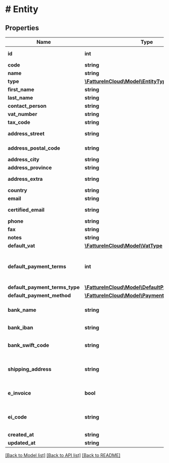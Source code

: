 # # Entity

## Properties

Name | Type | Description | Notes
------------ | ------------- | ------------- | -------------
**id** | **int** | Unique identifier | [optional]
**code** | **string** | Code. | [optional]
**name** | **string** | Name | [optional]
**type** | [**\FattureInCloud\Model\EntityType**](EntityType.md) |  | [optional]
**first_name** | **string** | First name. | [optional]
**last_name** | **string** | Last name. | [optional]
**contact_person** | **string** |  | [optional]
**vat_number** | **string** | Vat number | [optional]
**tax_code** | **string** | Tax code. | [optional]
**address_street** | **string** | Street address. | [optional]
**address_postal_code** | **string** | Postal code. | [optional]
**address_city** | **string** | City. | [optional]
**address_province** | **string** | Province. | [optional]
**address_extra** | **string** | Address extra info. | [optional]
**country** | **string** | Country | [optional]
**email** | **string** | Email. | [optional]
**certified_email** | **string** | Certified email. | [optional]
**phone** | **string** | Phone. | [optional]
**fax** | **string** | Fax. | [optional]
**notes** | **string** | Extra notes. | [optional]
**default_vat** | [**\FattureInCloud\Model\VatType**](VatType.md) |  | [optional]
**default_payment_terms** | **int** | [Only for client] Default payment terms. | [optional]
**default_payment_terms_type** | [**\FattureInCloud\Model\DefaultPaymentTermsType**](DefaultPaymentTermsType.md) |  | [optional]
**default_payment_method** | [**\FattureInCloud\Model\PaymentMethod**](PaymentMethod.md) |  | [optional]
**bank_name** | **string** | [Only for client] Bank name. | [optional]
**bank_iban** | **string** | [Only for client] Iban. | [optional]
**bank_swift_code** | **string** | [Only for client] Bank swift code. | [optional]
**shipping_address** | **string** | [Only for client] Shipping address. | [optional]
**e_invoice** | **bool** | [Only for client] Use e-invoices. | [optional]
**ei_code** | **string** | [Only for client] E-invoices code. | [optional]
**created_at** | **string** |  | [optional]
**updated_at** | **string** |  | [optional]

[[Back to Model list]](../../README.md#models) [[Back to API list]](../../README.md#endpoints) [[Back to README]](../../README.md)
